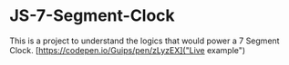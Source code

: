 # JS-7-Segment-Clock

This is a project to understand the logics that would power a 7 Segment Clock. [https://codepen.io/Guips/pen/zLyzEX]("Live example")
